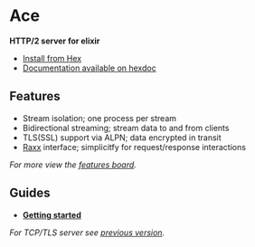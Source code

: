 # Ace

**HTTP/2 server for elixir**

- [Install from Hex](https://hex.pm/packages/ace)
- [Documentation available on hexdoc](https://hexdocs.pm/ace)

## Features

- Stream isolation; one process per stream
- Bidirectional streaming; stream data to and from clients
- TLS(SSL) support via ALPN; data encrypted in transit
- [Raxx](https://github.com/crowdhailer/raxx) interface; simplicitfy for request/response interactions

*For more view the [features board](https://github.com/CrowdHailer/Ace/projects/1).*

## Guides

- **[Getting started](getting_started.md)**

*For TCP/TLS server see [previous version](https://github.com/CrowdHailer/Ace/tree/0.9.1).*
